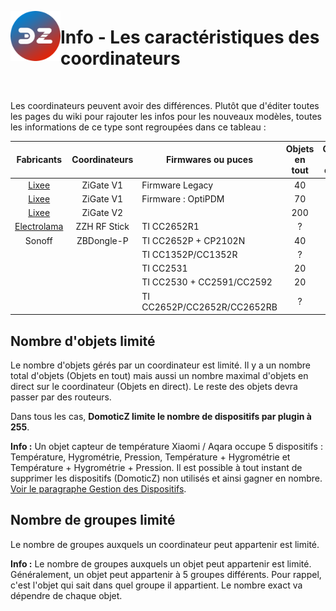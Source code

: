 <a href="Home.md"><img align="left" width="80" height="80" src="../Images/logo_Z4D.png" alt="Logo"></a>

# Info - Les caractéristiques des coordinateurs

</br>

Les coordinateurs peuvent avoir des différences. Plutôt que d'éditer toutes les pages du wiki pour rajouter les infos pour les nouveaux modèles, toutes les informations de ce type sont regroupées dans ce tableau :  

|                  Fabricants                 | Coordinateurs | Firmwares ou puces          | Objets en tout | Objets en direct | Groupes |
|:-------------------------------------------:|:-------------:|-----------------------------|:--------------:|:----------------:|:-------:|
|          [Lixee](https://zigate.fr)         |   ZiGate V1   | Firmware Legacy             |       40       |         ?        |    5    |
|          [Lixee](https://zigate.fr)         |   ZiGate V1   | Firmware : OptiPDM          |       70       |        20        |    5    |
|          [Lixee](https://zigate.fr)         |   ZiGate V2   |                             |       200      |        20        |    15   |
| [Electrolama](https://shop.electrolama.com) |  ZZH RF Stick | TI CC2652R1                 |        ?       |         ?        |    ?    |
|                    Sonoff                   |   ZBDongle-P  | TI CC2652P + CP2102N        |       40       |        21        |    ?    |
|                                             |               | TI CC1352P/CC1352R          |        ?       |         ?        |         |
|                                             |               | TI CC2531                   |       20       |         ?        |    ?    |
|                                             |               | TI CC2530 + CC2591/CC2592   |       20       |         ?        |    ?    |
|                                             |               | TI CC2652P/CC2652R/CC2652RB |        ?       |         ?        |    ?    |


## Nombre d'objets limité

Le nombre d'objets gérés par un coordinateur est limité. Il y a un nombre total d'objets (Objets en tout) mais aussi un nombre maximal d'objets en direct sur le coordinateur (Objets en direct). Le reste des objets devra passer par des routeurs.

Dans tous les cas, **DomoticZ limite le nombre de dispositifs par plugin à 255**.

__Info :__ Un objet capteur de température Xiaomi / Aqara occupe 5 dispositifs : Température, Hygrométrie, Pression, Température + Hygrométrie et Température + Hygrométrie + Pression. Il est possible à tout instant de supprimer les dispositifs (DomoticZ) non utilisés et ainsi gagner en nombre. [Voir le paragraphe Gestion des Dispositifs](Tuto_Appairage-objet.md#gestion-des-dispositifs).

## Nombre de groupes limité

Le nombre de groupes auxquels un coordinateur peut appartenir est limité.

__Info :__ Le nombre de groupes auxquels un objet peut appartenir est limité. Généralement, un objet peut appartenir à 5 groupes différents. Pour rappel, c'est l'objet qui sait dans quel groupe il appartient. Le nombre exact va dépendre de chaque objet.
